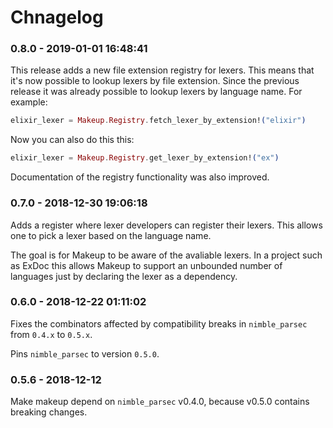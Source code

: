 # Chnagelog

<!-- %% CHANGELOG_ENTRIES %% -->

### 0.8.0 - 2019-01-01 16:48:41

This release adds a new file extension registry for lexers.
This means that it's now possible to lookup lexers by file extension.
Since the previous release it was already possible to lookup lexers by language name.
For example:

```elixir
elixir_lexer = Makeup.Registry.fetch_lexer_by_extension!("elixir")
```

Now you can also do this this:

```elixir
elixir_lexer = Makeup.Registry.get_lexer_by_extension!("ex")
```

Documentation of the registry functionality was also improved.


### 0.7.0 - 2018-12-30 19:06:18

Adds a register where lexer developers can register their lexers.
This allows one to pick a lexer based on the language name.

The goal is for Makeup to be aware of the avaliable lexers.
In a project such as ExDoc this allows Makeup to support an unbounded number of languages just by declaring the lexer as a dependency.


### 0.6.0 - 2018-12-22 01:11:02

Fixes the combinators affected by compatibility breaks in `nimble_parsec` from `0.4.x` to `0.5.x`.

Pins `nimble_parsec` to version `0.5.0`.


### 0.5.6 - 2018-12-12

Make makeup depend on `nimble_parsec` v0.4.0, because v0.5.0 contains breaking changes.


